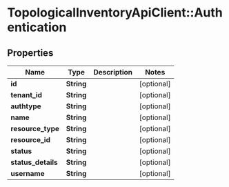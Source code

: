 # TopologicalInventoryApiClient::Authentication

## Properties
Name | Type | Description | Notes
------------ | ------------- | ------------- | -------------
**id** | **String** |  | [optional] 
**tenant_id** | **String** |  | [optional] 
**authtype** | **String** |  | [optional] 
**name** | **String** |  | [optional] 
**resource_type** | **String** |  | [optional] 
**resource_id** | **String** |  | [optional] 
**status** | **String** |  | [optional] 
**status_details** | **String** |  | [optional] 
**username** | **String** |  | [optional] 


